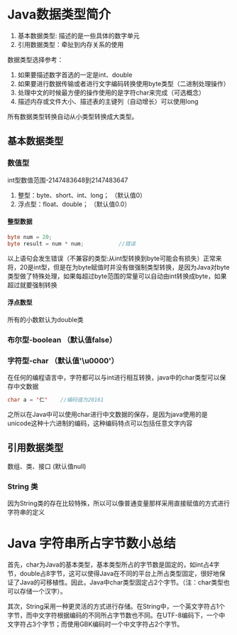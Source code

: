 # Java数据类型简介
1. 基本数据类型: 描述的是一些具体的数字单元
2. 引用数据类型：牵扯到内存关系的使用

数据类型选择参考：
1. 如果要描述数字首选的一定是int、double
2. 如果要进行数据传输或者进行文字编码转换使用byte类型（二进制处理操作）
3. 处理中文的时候最方便的操作使用的是字符char来完成（可选概念）
4. 描述内存或文件大小、描述表的主键列（自动增长）可以使用long

所有数据类型转换自动从小类型转换成大类型。

## 基本数据类型
### 数值型
int型数值范围-2147483648到2147483647
1. 整型：byte、short、int、long； （默认值0）
2. 浮点型：float、double；         （默认值0.0）

#### 整型数据
```java
byte num = 20;
byte result = num * num;           //错误
```
以上语句会发生错误（不兼容的类型:从int型转换到byte可能会有损失）正常来将，20是int型，但是在为byte赋值时并没有做强制类型转换，是因为Java对byte类型做了特殊处理，如果每超过byte范围的常量可以自动由int转换成byte，如果超过就要强制转换

#### 浮点数型
所有的小数默认为double类

### 布尔型-boolean  （默认值false）

### 字符型-char      （默认值'\u0000'）
在任何的编程语言中，字符都可以与int进行相互转换，java中的char类型可以保存中文数据
```java
char a = '仁'    //编码值为20161
```
之所以在Java中可以使用char进行中文数据的保存，是因为java使用的是unicode这种十六进制的编码，这种编码特点可以包括任意文字内容

## 引用数据类型
数组、类、接口        (默认值null)


### String 类
因为String类的存在比较特殊，所以可以像普通变量那样采用直接赋值的方式进行字符串的定义

# Java 字符串所占字节数小总结
首先，char为Java的基本类型，基本类型所占的字节数是固定的，如int占4字节，double占8字节，这可以使得Java在不同的平台上所占类型固定，很好地保证了Java的可移植性。因此，Java中char类型固定占2个字节。（注：char类型也可以存储一个汉字）。

其次，String采用一种更灵活的方式进行存储。在String中，一个英文字符占1个字节，而中文字符根据编码的不同所占字节数也不同。在UTF-8编码下，一个中文字符占3个字节；而使用GBK编码时一个中文字符占2个字节。

